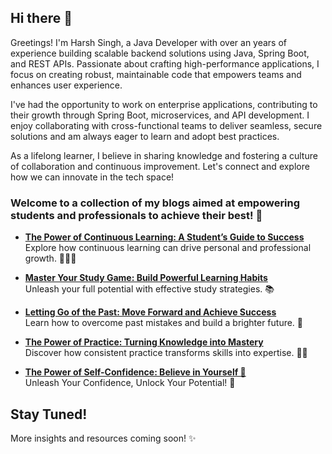 ## Hi there 👋
Greetings! I'm Harsh Singh, a Java Developer with over an years of experience building scalable backend solutions using Java, Spring Boot, and REST APIs. Passionate about crafting high-performance applications, I focus on creating robust, maintainable code that empowers teams and enhances user experience.

I've had the opportunity to work on enterprise applications, contributing to their growth through Spring Boot, microservices, and API development. I enjoy collaborating with cross-functional teams to deliver seamless, secure solutions and am always eager to learn and adopt best practices.

As a lifelong learner, I believe in sharing knowledge and fostering a culture of collaboration and continuous improvement. Let's connect and explore how we can innovate in the tech space!


### Welcome to a collection of my blogs aimed at empowering students and professionals to achieve their best! 🚀

- **[The Power of Continuous Learning: A Student’s Guide to Success](https://harshwillblog.hashnode.dev/continuouslearningguide)**  
  Explore how continuous learning can drive personal and professional growth. 🫶🏻🎉  

- **[Master Your Study Game: Build Powerful Learning Habits](https://harshwillblog.hashnode.dev/study-game-guide)**  
  Unleash your full potential with effective study strategies. 📚  

- **[Letting Go of the Past: Move Forward and Achieve Success](https://harshwillblog.hashnode.dev/letsmoveforward)**  
  Learn how to overcome past mistakes and build a brighter future. 🌟  

- **[The Power of Practice: Turning Knowledge into Mastery](https://harshwillblog.hashnode.dev/power-of-practice)**  
  Discover how consistent practice transforms skills into expertise. 🏹✨

- **[The Power of Self-Confidence: Believe in Yourself 🌟](https://harshwillblog.hashnode.dev/believe-in-yourself)**  
  Unleash Your Confidence, Unlock Your Potential! 🏹
  

## Stay Tuned!  
More insights and resources coming soon! ✨

